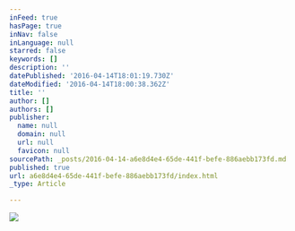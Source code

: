 ```yaml
---
inFeed: true
hasPage: true
inNav: false
inLanguage: null
starred: false
keywords: []
description: ''
datePublished: '2016-04-14T18:01:19.730Z'
dateModified: '2016-04-14T18:00:38.362Z'
title: ''
author: []
authors: []
publisher:
  name: null
  domain: null
  url: null
  favicon: null
sourcePath: _posts/2016-04-14-a6e8d4e4-65de-441f-befe-886aebb173fd.md
published: true
url: a6e8d4e4-65de-441f-befe-886aebb173fd/index.html
_type: Article

---
```

![](https://the-grid-user-content.s3-us-west-2.amazonaws.com/4c93100b-c1fa-4eaf-9f2f-b20bef89f23d.jpg)